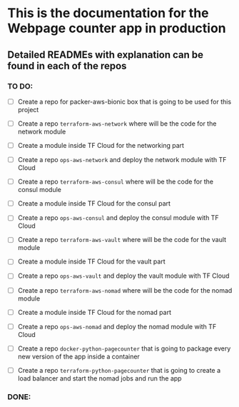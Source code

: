 # This is the documentation for the Webpage counter app in production

## Detailed READMEs with explanation can be found in each of the repos


### TO DO:
- [ ] Create a repo for packer-aws-bionic box that is going to be used for this project
- [ ] Create a repo `terraform-aws-network` where will be the code for the network module
- [ ] Create a module inside TF Cloud for the networking part
- [ ] Create a repo `ops-aws-network` and deploy the network module with TF Cloud
- [ ] Create a repo `terraform-aws-consul` where will be the code for the consul module
- [ ] Create a module inside TF Cloud for the consul part
- [ ] Create a repo `ops-aws-consul` and deploy the consul module with TF Cloud
- [ ] Create a repo `terraform-aws-vault` where will be the code for the vault module
- [ ] Create a module inside TF Cloud for the vault part
- [ ] Create a repo `ops-aws-vault` and deploy the vault module with TF Cloud
- [ ] Create a repo `terraform-aws-nomad` where will be the code for the nomad module
- [ ] Create a module inside TF Cloud for the nomad part
- [ ] Create a repo `ops-aws-nomad` and deploy the nomad module with TF Cloud
- [ ] Create a repo `docker-python-pagecounter` that is going to package every new version of the app inside a container
- [ ] Create a repo `terraform-python-pagecounter` that is going to create a load balancer and start the nomad jobs and run the app


### DONE: